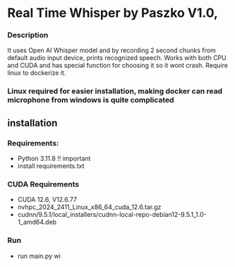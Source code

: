# Real Time Whisper by Paszko V1.0, 
### Description
It uses Open AI Whisper model and by recording 2 second chunks from default audio input device, prints recognized speech. Works with both CPU and CUDA and has special function for choosing it so it wont crash. Require linux to dockerize it.

### Linux required for easier installation, making docker can read microphone from windows is quite complicated

## installation
### Requirements:
- Python 3.11.8 !! important
- install requirements.txt

### CUDA Requirements
- CUDA 12.6, V12.6.77
- nvhpc_2024_2411_Linux_x86_64_cuda_12.6.tar.gz
- cudnn/9.5.1/local_installers/cudnn-local-repo-debian12-9.5.1_1.0-1_amd64.deb

### Run
- run main.py wi
